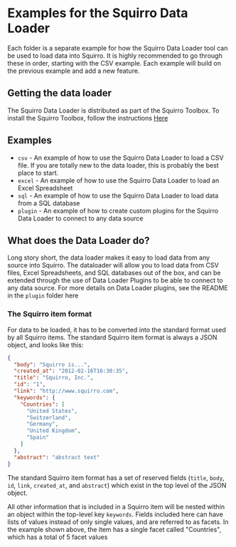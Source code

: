 # Examples for the Squirro Data Loader
Each folder is a separate example for how the Squirro Data Loader tool can be used to load data into Squirro.
It is highly recommended to go through these in order, starting with the CSV example. Each example will build on the previous example and add a new feature.

## Getting the data loader
The Squirro Data Loader is distributed as part of the Squirro Toolbox. To install the Squirro Toolbox, follow the instructions [Here](https://github.com/squirro/training)

## Examples

* `csv` - An example of how to use the Squirro Data Loader to load a CSV file. If you are totally new to the data loader, this is probably the best place to start.
* `excel` - An example of how to use the Squirro Data Loader to load an Excel Spreadsheet
* `sql` - An example of how to use the Squirro Data Loader to load data from a SQL database
* `plugin` - An example of how to create custom plugins for the Squirro Data Loader to connect to any data source

## What does the Data Loader do?
Long story short, the data loader makes it easy to load data from any source into Squirro.
The dataloader will allow you to load data from CSV files, Excel Spreadsheets, and SQL databases out of the box, and can be extended through the use of Data Loader Plugins to be able to connect to any data source.
For more details on Data Loader plugins, see the README in the `plugin` folder here

### The Squirro item format
For data to be loaded, it has to be converted into the standard format used by all Squirro items. The standard Squirro item format is always a JSON object, and looks like this:
```json
{
  "body": "Squirro is...",
  "created_at": "2012-02-16T16:30:35",
  "title": "Squirro, Inc.",
  "id": "1",
  "link": "http://www.squirro.com",
  "keywords": {
    "Countries": [
      "United States",
      "Switzerland",
      "Germany",
      "United Kingdom",
      "Spain"
    ]
  },
  "abstract": "abstract text"
}
```
The standard Squirro item format has a set of reserved fields (`title`, `body`, `id`, `link`, `created_at`, and `abstract`) which exist in the top level of the JSON object.

All other information that is included in a Squirro item will be nested within an object within the top-level key `keywords`. Fields included here can have lists of values instead of only single values, and are referred to as facets. In the example shown above, the item has a single facet called "Countries", which has a total of 5 facet values
